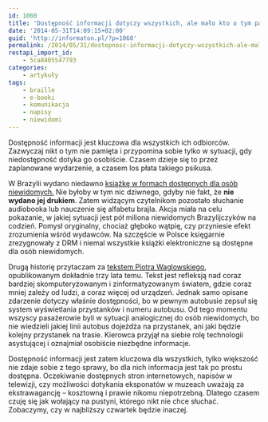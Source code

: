 ```yaml
---
id: 1060
title: 'Dostępność informacji dotyczy wszystkich, ale mało kto o tym pamięta'
date: '2014-05-31T14:09:15+02:00'
guid: 'http://informaton.pl/?p=1060'
permalink: /2014/05/31/dostepnosc-informacji-dotyczy-wszystkich-ale-malo-kto-o-tym-pamieta/
restapi_import_id:
    - 5ca8405547793
categories:
    - artykuły
tags:
    - braille
    - e-booki
    - komunikacja
    - napisy
    - niewidomi
---
```


Dostępność informacji jest kluczowa dla wszystkich ich odbiorców. Zazwyczaj nikt o tym nie pamięta i przypomina sobie tylko w sytuacji, gdy niedostępność dotyka go osobiście. Czasem dzieje się to przez zaplanowane wydarzenie, a czasem los płata takiego psikusa.

W Brazylii wydano niedawno [książkę w formach dostępnych dla osób niewidomych.](http://www.adweek.com/adfreak/brazilian-authors-publish-new-stories-only-braille-powerful-psa-blind-157881) Nie byłoby w tym nic dziwnego, gdyby nie fakt, że **nie wydano jej drukiem**. Zatem widzącym czytelnikom pozostało słuchanie audiobooka lub nauczenie się alfabetu brajla. Akcja miała na celu pokazanie, w jakiej sytuacji jest pół miliona niewidomych Brazylijczyków na codzień. Pomysł oryginalny, chociaż głęboko wątpię, czy przyniesie efekt zrozumienia wśród wydawców. Na szczęście w Polsce księgarnie zrezygnowały z DRM i niemal wszystkie książki elektroniczne są dostępne dla osób niewidomych.

Drugą historię przytaczam za [tekstem Piotra Waglowskiego](http://prawo.vagla.pl/node/9446), opublikowanym dokładnie trzy lata temu. Tekst jest refleksją nad coraz bardziej skomputeryzowanym i zinformatyzowanym światem, gdzie coraz mniej zależy od ludzi, a coraz więcej od urządzeń. Jednak samo opisane zdarzenie dotyczy właśnie dostępności, bo w pewnym autobusie zepsuł się system wyświetlania przystanków i numeru autobusu. Od tego momentu wszyscy pasażerowie byli w sytuacji analogicznej do osób niewidomych, bo nie wiedzieli jakiej linii autobus dojeżdża na przystanek, ani jaki będzie kolejny przystanek na trasie. Kierowca przyjął na siebie rolę technologii asystującej i oznajmiał osobiście niezbędne informacje.

Dostępność informacji jest zatem kluczowa dla wszystkich, tylko większość nie zdaje sobie z tego sprawy, bo dla nich informacja jest tak po prostu dostępna. Oczekiwanie dostępnych stron internetowych, napisów w telewizji, czy możliwości dotykania eksponatów w muzeach uważają za ekstrawagancję – kosztowną i prawie nikomu niepotrzebną. Dlatego czasem czuję się jak wołający na pustyni, którego nikt nie chce słuchać. Zobaczymy, czy w najbliższy czwartek będzie inaczej.
